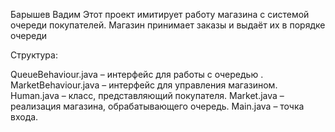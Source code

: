 Барышев Вадим
Этот проект имитирует работу магазина с системой очереди покупателей. Магазин принимает заказы и выдаёт их в порядке очереди

Структура:

QueueBehaviour.java – интерфейс для работы с очередью   .
MarketBehaviour.java – интерфейс для управления магазином.
Human.java – класс, представляющий покупателя.
Market.java – реализация магазина, обрабатывающего очередь.
Main.java – точка входа.